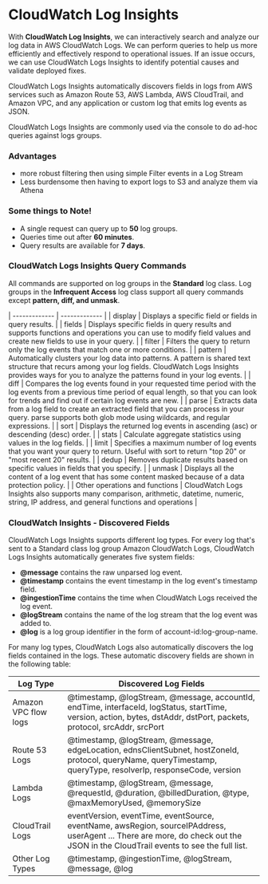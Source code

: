 # CloudWatch Log Insights

With **CloudWatch Log Insights**, we can interactively search and analyze our log data in AWS CloudWatch Logs. We can perform queries to help us more efficiently and effectively respond to operational issues. If an issue occurs, we can use CloudWatch Logs Insights to identify potential causes and validate deployed fixes.

CloudWatch Logs Insights automatically discovers fields in logs from AWS services such as Amazon Route 53, AWS Lambda, AWS CloudTrail, and Amazon VPC, and any application or custom log that emits log events as JSON.

CloudWatch Logs Insights are commonly used via the console to do ad-hoc queries against logs groups.

### Advantages

-   more robust filtering then using simple Filter events in a Log Stream
-   Less burdensome then having to export logs to S3 and analyze them via Athena

### Some things to Note!

-   A single request can query up to **50** log groups.
-   Queries time out after **60 minutes**.
-   Query results are available for **7 days**.

### CloudWatch Logs Insights Query Commands

All commands are supported on log groups in the **Standard** log class. Log groups in the **Infrequent Access** log class support all query commands except **pattern, diff, and unmask**.

| ------------- | ------------- |
| display | Displays a specific field or fields in query results. |
| fields | Displays specific fields in query results and supports functions and operations you can use to modify field values and create new fields to use in your query. |
| filter | Filters the query to return only the log events that match one or more conditions. |
| pattern | Automatically clusters your log data into patterns. A pattern is shared text structure that recurs among your log fields. CloudWatch Logs Insights provides ways for you to analyze the patterns found in your log events. |
| diff | Compares the log events found in your requested time period with the log events from a previous time period of equal length, so that you can look for trends and find out if certain log events are new. |
| parse | Extracts data from a log field to create an extracted field that you can process in your query. parse supports both glob mode using wildcards, and regular expressions. |
| sort | Displays the returned log events in ascending (asc) or descending (desc) order. |
| stats | Calculate aggregate statistics using values in the log fields. |
| limit | Specifies a maximum number of log events that you want your query to return. Useful with sort to return "top 20" or "most recent 20" results. |
| dedup | Removes duplicate results based on specific values in fields that you specify. |
| unmask | Displays all the content of a log event that has some content masked because of a data protection policy. |
| Other operations and functions | CloudWatch Logs Insights also supports many comparison, arithmetic, datetime, numeric, string, IP address, and general functions and operations |

### CloudWatch Insights - Discovered Fields

CloudWatch Logs Insights supports different log types. For every log that's sent to a Standard class log group Amazon CloudWatch Logs, CloudWatch Logs Insights automatically generates five system fields:

-   **@message** contains the raw unparsed log event.
-   **@timestamp** contains the event timestamp in the log event's timestamp field.
-   **@ingestionTime** contains the time when CloudWatch Logs received the log event.
-   **@logStream** contains the name of the log stream that the log event was added to.
-   **@log** is a log group identifier in the form of account-id:log-group-name.

For many log types, CloudWatch Logs also automatically discovers the log fields contained in the logs. These automatic discovery fields are shown in the following table:

| Log Type  | Discovered Log Fields |
| ------------- | ------------- |
| Amazon VPC flow logs  | @timestamp, @logStream, @message, accountId, endTime, interfaceId, logStatus, startTime, version, action, bytes, dstAddr, dstPort, packets, protocol, srcAddr, srcPort  |
| Route 53 Logs  | @timestamp, @logStream, @message, edgeLocation, ednsClientSubnet, hostZoneId, protocol, queryName, queryTimestamp, queryType, resolverIp, responseCode, version |
| Lambda Logs  | @timestamp, @logStream, @message, @requestId, @duration, @billedDuration, @type, @maxMemoryUsed, @memorySize  |
| CloudTrail Logs  | eventVersion, eventTime, eventSource, eventName, awsRegion, sourceIPAddress, userAgent ... There are more, do check out the JSON in the CloudTrail events to see the full list. |
| Other Log Types  | @timestamp, @ingestionTime, @logStream, @message, @log  |